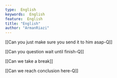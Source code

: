 ```yaml
---
type:  English
keywords:  English
feature:  English
title: "English"
author: "ArmanRiazi"
---
```



[[Can you just make sure you send it to him asap-Q]]

[[Can you question wait until finish-Q]]

[[Can we take a break]]

[[Can we reach conclusion here-Q]]